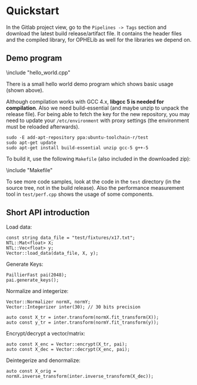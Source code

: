 # Quickstart

In the Gitlab project view, go to the `Pipelines -> Tags` section and download the latest build release/artifact file. It contains the header files and the compiled library, for OPHELib as well for the libraries we depend on.

## Demo program
\include "hello_world.cpp"

There is a small hello world demo program which shows basic usage (shown above).

Although compilation works with GCC 4.x, **libgcc 5 is needed for compilation**. Also we need build-essential (and maybe unzip to unpack the release file). For being able to fetch the key for the new repository, you may need to update your `/etc/environment` with proxy settings (the environment must be reloaded afterwards).

    sudo -E add-apt-repository ppa:ubuntu-toolchain-r/test
    sudo apt-get update
    sudo apt-get install build-essential unzip gcc-5 g++-5

To build it, use the following `Makefile` (also included in the downloaded zip):

\include "Makefile"

To see more code samples, look at the code in the `test` directory (in the source tree, not in the build release). Also the performance measurement tool in `test/perf.cpp` shows the usage of some components.

## Short API introduction
Load data:

    const string data_file = "test/fixtures/x17.txt";
    NTL::Mat<float> X;
    NTL::Vec<float> y;
    Vector::load_data(data_file, X, y);

Generate Keys:

    PaillierFast pai(2048);
    pai.generate_keys();

Normalize and integerize:

    Vector::Normalizer normX, normY;
    Vector::Integerizer inter(30); // 30 bits precision

    auto const X_tr = inter.transform(normX.fit_transform(X));
    auto const y_tr = inter.transform(normY.fit_transform(y));

Encrypt/decrypt a vector/matrix:

    auto const X_enc = Vector::encrypt(X_tr, pai);
    auto const X_dec = Vector::decrypt(X_enc, pai);

Deintegerize and denormalize:

    auto const X_orig = normX.inverse_transform(inter.inverse_transform(X_dec));
